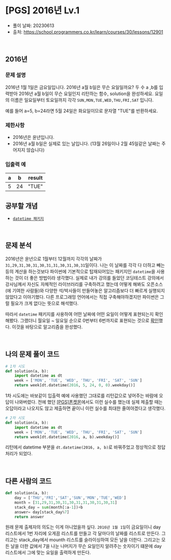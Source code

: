 # [PGS] 2016년 Lv.1

- 풀이 날짜: 20230613
- 출처: <https://school.programmers.co.kr/learn/courses/30/lessons/12901>

<br />

## 2016년

### 문제 설명

2016년 1월 1일은 금요일입니다. 2016년 a월 b일은 무슨 요일일까요? 두 수 a ,b를 입력받아 2016년 a월 b일이 무슨 요일인지 리턴하는 함수, solution을 완성하세요. 요일의 이름은 일요일부터 토요일까지 각각 `SUN,MON,TUE,WED,THU,FRI,SAT` 입니다.

예를 들어 a=5, b=24라면 5월 24일은 화요일이므로 문자열 "TUE"를 반환하세요.

### 제한사항

- 2016년은 윤년입니다.
- 2016년 a월 b일은 실제로 있는 날입니다. (13월 26일이나 2월 45일같은 날짜는 주어지지 않습니다)

### 입출력 예

| a   | b   | result |
| --- | --- | ------ |
| 5   | 24  | "TUE"  |

## 공부할 개념

- [`datetime 패키지`](https://docs.python.org/ko/3/library/datetime.html#datetime-objects)

<br />

## 문제 분석

2016년은 윤년으로 1월부터 12월까지 각각의 날짜가 `31,29,31,30,31,30,31,31,30,31,30,31`일이다. 나는 이 날짜를 각각 다 더하고 빼는 등의 계산을 하는것보다 파이썬에 기본적으로 탑재되어있는 패키지인 `datetime`을 사용하는 것이 더 좋은 방법이라 생각했다. 실제로 내가 강의를 들었던 코딩테스트 강의에서 강사님께서 자신도 자체적인 라이브러리를 구축하려고 했는데 어떻게 해봐도 오픈소스(에 기여한 사람들)와 다양한 석/박사들이 만들어놓은 알고리즘보다 더 빠르게 실행되지 않았다고 이야기했다. 다른 프로그래밍 언어에서는 직접 구축해야하겠지만 파이썬은 그럴 필요가 크게 없다는 뜻으로 해석했다.

따라서 `datetime` 패키지를 사용하여 어떤 날짜에 어떤 요일이 어떻게 표현되는지 확인해봤다. 그랬더니 월요일 ~ 일요일 순으로 0번부터 6번까지로 표현되는 것으로 [확인](https://datascienceschool.net/01%20python/02.15%20%ED%8C%8C%EC%9D%B4%EC%8D%AC%EC%97%90%EC%84%9C%20%EB%82%A0%EC%A7%9C%EC%99%80%20%EC%8B%9C%EA%B0%84%20%EB%8B%A4%EB%A3%A8%EA%B8%B0.html#id2)했다. 이것을 바탕으로 알고리즘을 완성했다.

<br />

## 나의 문제 풀이 코드

```python
# 1차 시도
def solution(a, b):
    import datetime as dt
    week = ['MON', 'TUE', 'WED', 'THU', 'FRI', 'SAT', 'SUN']
    return week[dt.datetime(2016, 5, 24, 0, 0).weekday()]
```

1차 시도에는 바보같이 입출력 예에 사용했던 그대로를 리턴값으로 넣어주는 바람에 오답이 나와버렸다. 전에 했던 [\[PGS\]폰켓몬](/docs/[PGS]폰켓몬-Lv.1.md)에서도 이런 실수를 했는데 실제 제출할 때는 오답이라고 나오지도 않고 제출하면 끝이니 이런 실수를 최대한 줄여야겠다고 생각했다.

```python
# 2차 시도
def solution(a, b):
    import datetime as dt
    week = ['MON', 'TUE', 'WED', 'THU', 'FRI', 'SAT', 'SUN']
    return week[dt.datetime(2016, a, b).weekday()]
```

리턴에서 datetime 부분을 `dt.datetime(2016, a, b)`로 바꿔주었고 정상적으로 정답 처리가 되었다.

<br />

## 다른 사람의 코드

```python
def solution(a, b):
    day = ['THU','FRI','SAT','SUN','MON','TUE','WED']
    month = [31,29,31,30,31,30,31,31,30,31,30,31]
    stack_day = sum(month[:a-1])+b
    answer= day[stack_day%7]
    return answer
```

원래 문제 출제자의 의도는 이게 아니었을까 싶다. `2016년 1월 1일`이 금요일이니 day 리스트에서 1번 자리에 오게끔 리스트를 만들고 각 달마다의 날짜를 리스트로 만든다. 그리고는 stack_day에서 mounth 리스트를 슬라이싱하여 모든 날을 더한다. 그리고는 모든 날을 더한 값에서 7을 나눈 나머지가 무슨 요일인지 알려주는 숫자이기 떄문에 day 리스트에서 그에 맞는 요일을 출력하게 만든다.
